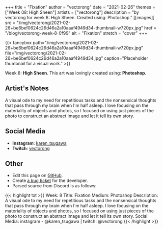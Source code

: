 +++
title =       "Fixation"
author =      "vectorong"
date =        "2021-02-26"
themes =      ["Week 08: High Sheen"]
artists =     ["vectorong"]
description = "by vectorong for week 8: High Sheen. Created using: Photoshop."
[[images]]
              src = "/img/vectorong/2021-02-26+be6bef0624c26d46a2a10aaaf4949d34-thumbnail-w720px.jpg"
              href = "/blog/vectorong-week-8-0f99"
              alt = "Fixation"
              stretch = "cover"
+++


{{< fancybox path="/img/vectorong/2021-02-26+be6bef0624c26d46a2a10aaaf4949d34-thumbnail-w720px.jpg" file="img/vectorong/2021-02-26+be6bef0624c26d46a2a10aaaf4949d34.jpg" caption="Placeholder thumbnail for a visual work." >}}


Week 8: **High Sheen**. This art was lovingly created using: **Photoshop**.

## Artist's Notes

A visual ode to my need for repetitious tasks and the nonsensical thoughts that pass through my brain when I'm half asleep. I love focusing on the materiality of objects and photos, so I focused on using just pieces of the photo to construct an abstract image and let it tell its own story.

## Social Media

- **Instagram**: <a href='https://instagram.com/karen_tsugawa' target='_blank'>karen_tsugawa</a>
- **Twitch**: <a href='https://twitch.tv/vectorong' target='_blank'>vectorong</a>

## Other

- Edit this page on [GitHub](https://github.com/teaminkling/web-refresh/edit/main/content/blog/vectorong-week-8-0f99.md).
- Create [a bug ticket](https://github.com/teaminkling/web-refresh/issues/new?assignees=&labels=bug&template=problem-report.md&title=) for the developer.
- Parsed source from Discord is as follows:

{{< highlight txt >}}
Week: 8
Title: Fixation
Medium: Photoshop
Description: A visual ode to my need for repetitious tasks and the nonsensical thoughts that pass through my brain when I'm half asleep. I love focusing on the materiality of objects and photos, so I focused on using just pieces of the photo to construct an abstract image and let it tell its own story.
Social Media: instagram - @karen_tsugawa  |  twitch: @vectorong
{{< /highlight >}}